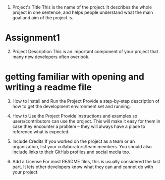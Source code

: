 1. Project's Title
This is the name of the project. It describes the whole project in one sentence, and helps people understand what the main goal and aim of the project is.
  # Assignment1

2. Project Description
This is an important component of your project that many new developers often overlook.
 # getting familiar with opening and writing a readme file  

3. How to Install and Run the Project
Provide a step-by-step description of how to get the development environment set and running.

4. How to Use the Project
Provide instructions and examples so users/contributors can use the project. This will make it easy for them in case they encounter a problem – they will always have a place to reference what is expected.

5. Include Credits
If you worked on the project as a team or an organization, list your collaborators/team members. You should also include links to their GitHub profiles and social media too.

6. Add a License
For most README files, this is usually considered the last part. It lets other developers know what they can and cannot do with your project.
